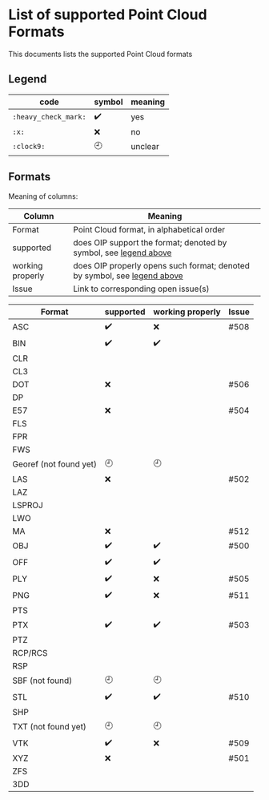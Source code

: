 # List of supported Point Cloud Formats 

This documents lists the supported Point Cloud formats

## Legend

| code | symbol | meaning |
|-----|-----|-----|
| `:heavy_check_mark:` | :heavy_check_mark: | yes |
| `:x:` | :x: | no |
| `:clock9:` | :clock9: | unclear |

## Formats

Meaning of columns:

| Column | Meaning |
|--------|---------|
| Format |Point Cloud format, in alphabetical order |
| supported | does OIP support the format; denoted by symbol, see [legend above](#legend) |
| working properly | does OIP properly opens such format; denoted by symbol, see [legend above](#legend) |
| Issue | Link to corresponding open issue(s) |

| Format                                | supported            | working properly     | Issue |
|---------------------------------------|----------------------|----------------------|-------|
| ASC                                   | :heavy_check_mark:   | :x:                  | #508  |
| BIN                                   | :heavy_check_mark:   | :heavy_check_mark:   |       |
| CLR                                   |                      |                      |       |
| CL3                                   |                      |                      |       |
| DOT                                   | :x:                  |                      | #506  |
| DP                                    |                      |                      |       |
| E57                                   | :x:                  |                      | #504  |
| FLS                                   |                      |                      |       |
| FPR                                   |                      |                      |       |
| FWS                                   |                      |                      |       |
| Georef   (not found yet)              | :clock9:             | :clock9:             |       |
| LAS                                   | :x:                  |                      | #502  |
| LAZ                                   |                      |                      |       |
| LSPROJ                                |                      |                      |       |
| LWO                                   |                      |                      |       |
| MA                                    | :x:                  |                      | #512  |
| OBJ                                   | :heavy_check_mark:   | :heavy_check_mark:   | #500  |
| OFF                                   | :heavy_check_mark:   | :heavy_check_mark:   |       |
| PLY                                   | :heavy_check_mark:   | :x:                  | #505  |
| PNG                                   | :heavy_check_mark:   | :x:                  | #511  |
| PTS                                   |                      |                      |       |
| PTX                                   | :heavy_check_mark:   | :heavy_check_mark:   | #503  |
| PTZ                                   |                      |                      |       |
| RCP/RCS                               |                      |                      |       |
| RSP                                   |                      |                      |       |
| SBF   (not found)                     | :clock9:             | :clock9:             |       |
| STL                                   | :heavy_check_mark:   | :heavy_check_mark:   | #510  |
| SHP                                   |                      |                      |       |
| TXT   (not found yet)                 | :clock9:             | :clock9:             |       |
| VTK                                   | :heavy_check_mark:   | :x:                  | #509  |
| XYZ                                   | :x:                  |                      | #501  |
| ZFS                                   |                      |                      |       |
| 3DD                                   |                      |                      |       |
















